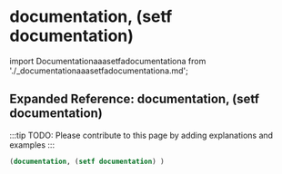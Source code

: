 # documentation, (setf documentation)

import Documentationaaasetfadocumentationa from './_documentationaaasetfadocumentationa.md';

<Documentationaaasetfadocumentationa />

## Expanded Reference: documentation, (setf documentation)

:::tip
TODO: Please contribute to this page by adding explanations and examples
:::

```lisp
(documentation, (setf documentation) )
```
